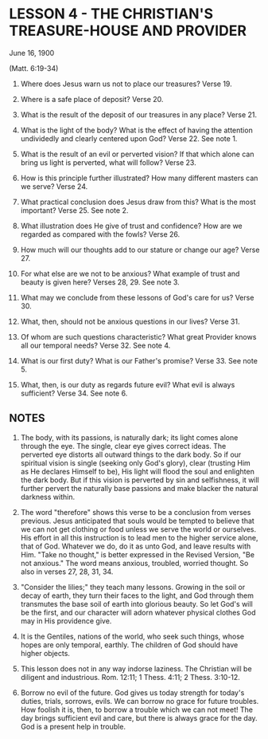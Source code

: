 # LESSON 4 - THE CHRISTIAN'S TREASURE-HOUSE AND PROVIDER
June 16, 1900

(Matt. 6:19-34)

1. Where does Jesus warn us not to place our treasures? Verse 19.

2. Where is a safe place of deposit? Verse 20.

3. What is the result of the deposit of our treasures in any place? Verse 21.

4. What is the light of the body? What is the effect of having the attention undividedly and clearly centered upon God? Verse 22. See note 1.

5. What is the result of an evil or perverted vision? If that which alone can bring us light is perverted, what will follow? Verse 23.

6. How is this principle further illustrated? How many different masters can we serve? Verse 24.

7. What practical conclusion does Jesus draw from this? What is the most important? Verse 25. See note 2.

8. What illustration does He give of trust and confidence? How are we regarded as compared with the fowls? Verse 26.

9. How much will our thoughts add to our stature or change our age? Verse 27.

10. For what else are we not to be anxious? What example of trust and beauty is given here? Verses 28, 29. See note 3.

11. What may we conclude from these lessons of God's care for us? Verse 30.

12. What, then, should not be anxious questions in our lives? Verse 31.

13. Of whom are such questions characteristic? What great Provider knows all our temporal needs? Verse 32. See note 4.

14. What is our first duty? What is our Father's promise? Verse 33. See note 5.

15. What, then, is our duty as regards future evil? What evil is always sufficient? Verse 34. See note 6.

## NOTES

1. The body, with its passions, is naturally dark; its light comes alone through the eye. The single, clear eye gives correct ideas. The perverted eye distorts all outward things to the dark body. So if our spiritual vision is single (seeking only God's glory), clear (trusting Him as He declares Himself to be), His light will flood the soul and enlighten the dark body. But if this vision is perverted by sin and selfishness, it will further pervert the naturally base passions and make blacker the natural darkness within.

2. The word "therefore" shows this verse to be a conclusion from verses previous. Jesus anticipated that souls would be tempted to believe that we can not get clothing or food unless we serve the world or ourselves. His effort in all this instruction is to lead men to the higher service alone, that of God. Whatever we do, do it as unto God, and leave results with Him. "Take no thought," is better expressed in the Revised Version, "Be not anxious." The word means anxious, troubled, worried thought. So also in verses 27, 28, 31, 34.

3. "Consider the lilies;" they teach many lessons. Growing in the soil or decay of earth, they turn their faces to the light, and God through them transmutes the base soil of earth into glorious beauty. So let God's will be the first, and our character will adorn whatever physical clothes God may in His providence give.

4. It is the Gentiles, nations of the world, who seek such things, whose hopes are only temporal, earthly. The children of God should have higher objects.

5. This lesson does not in any way indorse laziness. The Christian will be diligent and industrious. Rom. 12:11; 1 Thess. 4:11; 2 Thess. 3:10-12.

6. Borrow no evil of the future. God gives us today strength for today's duties, trials, sorrows, evils. We can borrow no grace for future troubles. How foolish it is, then, to borrow a trouble which we can not meet! The day brings sufficient evil and care, but there is always grace for the day. God is a present help in trouble.